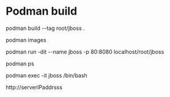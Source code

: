 # Podman build


podman build --tag root/jboss .

podman images

podman run -dit --name jboss -p 80:8080  localhost/root/jboss

podman ps

podman exec -it jboss /bin/bash

http://serverIPaddrsss


